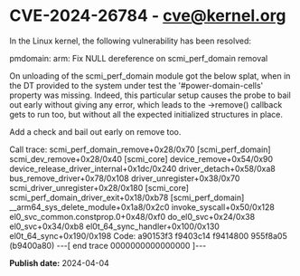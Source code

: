 # CVE-2024-26784 - cve@kernel.org

In the Linux kernel, the following vulnerability has been resolved:

pmdomain: arm: Fix NULL dereference on scmi_perf_domain removal

On unloading of the scmi_perf_domain module got the below splat, when in
the DT provided to the system under test the '#power-domain-cells' property
was missing. Indeed, this particular setup causes the probe to bail out
early without giving any error, which leads to the ->remove() callback gets
to run too, but without all the expected initialized structures in place.

Add a check and bail out early on remove too.

 Call trace:
  scmi_perf_domain_remove+0x28/0x70 [scmi_perf_domain]
  scmi_dev_remove+0x28/0x40 [scmi_core]
  device_remove+0x54/0x90
  device_release_driver_internal+0x1dc/0x240
  driver_detach+0x58/0xa8
  bus_remove_driver+0x78/0x108
  driver_unregister+0x38/0x70
  scmi_driver_unregister+0x28/0x180 [scmi_core]
  scmi_perf_domain_driver_exit+0x18/0xb78 [scmi_perf_domain]
  __arm64_sys_delete_module+0x1a8/0x2c0
  invoke_syscall+0x50/0x128
  el0_svc_common.constprop.0+0x48/0xf0
  do_el0_svc+0x24/0x38
  el0_svc+0x34/0xb8
  el0t_64_sync_handler+0x100/0x130
  el0t_64_sync+0x190/0x198
 Code: a90153f3 f9403c14 f9414800 955f8a05 (b9400a80)
 ---[ end trace 0000000000000000 ]---

**Publish date:** 2024-04-04
